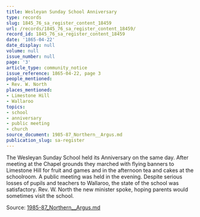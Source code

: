 ```yaml
---
title: Wesleyan Sunday School Anniversary
type: records
slug: 1845_76_sa_register_content_18459
url: /records/1845_76_sa_register_content_18459/
record_id: 1845_76_sa_register_content_18459
date: '1865-04-22'
date_display: null
volume: null
issue_number: null
page: '3'
article_type: community_notice
issue_reference: 1865-04-22, page 3
people_mentioned:
- Rev. W. North
places_mentioned:
- Limestone Hill
- Wallaroo
topics:
- school
- anniversary
- public meeting
- church
source_document: 1985-87_Northern__Argus.md
publication_slug: sa-register
---
```


The Wesleyan Sunday School held its Anniversary on the same day.  After meeting at the Chapel grounds they marched with flying banners to Limestone Hill for fruit and games and in the afternoon tea and cakes at the schoolroom.  A public meeting was held in the evening.  Despite serious losses of pupils and teachers to Wallaroo, the state of the school was satisfactory.  Rev. W. North the new minister spoke, hoping parents would sometimes visit the school.

Source: [1985-87_Northern__Argus.md](/downloads/markdown/1985-87_Northern__Argus.md)
